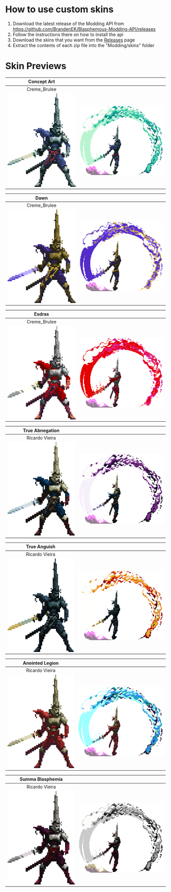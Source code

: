 # How to use custom skins

1. Download the latest release of the Modding API from https://github.com/BrandenEK/Blasphemous-Modding-API/releases
2. Follow the instructions there on how to install the api
3. Download the skins that you want from the [Releases](https://github.com/BrandenEK/Blasphemous-Custom-Skins/releases) page
4. Extract the contents of each zip file into the "Modding/skins" folder

# Skin Previews

| Concept Art | |
| :----: | :----: |
| Creme_Brulee | |
| <img src="PENITENT_CB_CONCEPTART/idlePreview.png" width=252 height=292> | <img src="PENITENT_CB_CONCEPTART/chargedPreview.png" width=346 height=218> |

| Dawn | |
| :----: | :----: |
| Creme_Brulee | |
| <img src="PENITENT_CB_DAWN/idlePreview.png" width=252 height=292> | <img src="PENITENT_CB_DAWN/chargedPreview.png" width=346 height=218> |

| Esdras | |
| :----: | :----: |
| Creme_Brulee | |
| <img src="PENITENT_CB_ESDRAS/idlePreview.png" width=252 height=292> | <img src="PENITENT_CB_ESDRAS/chargedPreview.png" width=346 height=218> |

| True Abnegation | |
| :----: | :----: |
| Ricardo Vieira | |
| <img src="PENITENT_RV_ABNEGATION/idlePreview.png" width=252 height=292> | <img src="PENITENT_RV_ABNEGATION/chargedPreview.png" width=346 height=218> |

| True Anguish | |
| :----: | :----: |
| Ricardo Vieira | |
| <img src="PENITENT_RV_ANGUISH/idlePreview.png" width=252 height=292> | <img src="PENITENT_RV_ANGUISH/chargedPreview.png" width=346 height=218> |

| Anointed Legion | |
| :----: | :----: |
| Ricardo Vieira | |
| <img src="PENITENT_RV_ANOINTED/idlePreview.png" width=252 height=292> | <img src="PENITENT_RV_ANOINTED/chargedPreview.png" width=346 height=218> |

| Summa Blasphemia | |
| :----: | :----: |
| Ricardo Vieira | |
| <img src="PENITENT_RV_SBLASPHEMIA/idlePreview.png" width=252 height=292> | <img src="PENITENT_RV_SBLASPHEMIA/chargedPreview.png" width=346 height=218> |
